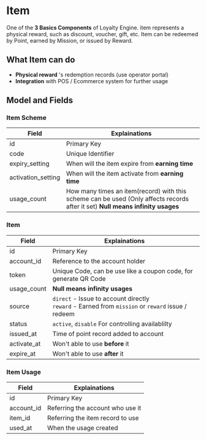 # Item
One of the **3 Basics Components** of Loyalty Engine. item represents a physical reward, such as discount, voucher, gift, etc. Item can be redeemed by Point, earned by Mission, or issued by Reward.

## What Item can do
 - **Physical reward** 's redemption records (use operator portal)
 - **Integration** with POS / Ecommerce system for further usage

<!-- ```mermaid
---
title: Item - Coupon integration with Eats365 POS
---
sequenceDiagram
    participant L as Loyalty Engine
    participant P as Eats365 POS

``` -->

## Model and Fields

### Item Scheme
|Field|Explainations|
|---|---|
|id|Primary Key|
|code|Unique Identifier|
|expiry_setting|When will the item expire from **earning time**|
|activation_setting|When will the item activate from **earning time**|
|usage_count|How many times an item(record) with this scheme can be used (Only affects records after it set) **Null means infinity usages**|

### Item
|Field|Explainations|
|---|---|
|id|Primary Key|
|account_id|Reference to the account holder|
|token|Unique Code, can be use like a coupon code, for generate QR Code|
|usage_count|**Null means infinity usages**|
|source|`direct` - Issue to account directly <br />`reward` - Earned from `mission` or `reward` issue / redeem|
|status|`active`, `disable` For controlling availablilty|
|issued_at|Time of point record added to account|
|activate_at|Won't able to use **before** it|
|expire_at|Won't able to use **after** it|

### Item Usage
|Field|Explainations|
|---|---|
|id|Primary Key|
|account_id|Referring the account who use it|
|item_id|Referring the item record to use|
|used_at|When the usage created|